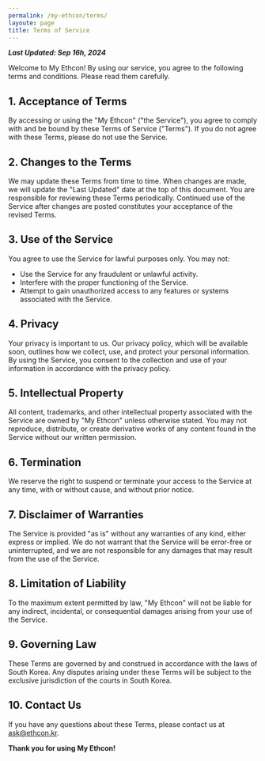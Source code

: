 ```yaml
---
permalink: /my-ethcon/terms/
layoute: page
title: Terms of Service
---
```


_**Last Updated: Sep 16h, 2024**_

Welcome to My Ethcon! By using our service, you agree to the following terms and conditions. Please read them carefully.

## 1. Acceptance of Terms

By accessing or using the "My Ethcon" ("the Service"), you agree to comply with and be bound by these Terms of Service ("Terms"). If you do not agree with these Terms, please do not use the Service.

## 2. Changes to the Terms

We may update these Terms from time to time. When changes are made, we will update the "Last Updated" date at the top of this document. You are responsible for reviewing these Terms periodically. Continued use of the Service after changes are posted constitutes your acceptance of the revised Terms.

## 3. Use of the Service

You agree to use the Service for lawful purposes only. You may not:

- Use the Service for any fraudulent or unlawful activity.
- Interfere with the proper functioning of the Service.
- Attempt to gain unauthorized access to any features or systems associated with the Service.

## 4. Privacy

Your privacy is important to us. Our privacy policy, which will be available soon, outlines how we collect, use, and protect your personal information. By using the Service, you consent to the collection and use of your information in accordance with the privacy policy.

## 5. Intellectual Property

All content, trademarks, and other intellectual property associated with the Service are owned by "My Ethcon" unless otherwise stated. You may not reproduce, distribute, or create derivative works of any content found in the Service without our written permission.

## 6. Termination

We reserve the right to suspend or terminate your access to the Service at any time, with or without cause, and without prior notice.

## 7. Disclaimer of Warranties

The Service is provided "as is" without any warranties of any kind, either express or implied. We do not warrant that the Service will be error-free or uninterrupted, and we are not responsible for any damages that may result from the use of the Service.

## 8. Limitation of Liability

To the maximum extent permitted by law, "My Ethcon" will not be liable for any indirect, incidental, or consequential damages arising from your use of the Service.

## 9. Governing Law

These Terms are governed by and construed in accordance with the laws of South Korea. Any disputes arising under these Terms will be subject to the exclusive jurisdiction of the courts in South Korea.

## 10. Contact Us

If you have any questions about these Terms, please contact us at [ask@ethcon.kr](mailto:ask@ethcon.kr).

**Thank you for using My Ethcon!**
